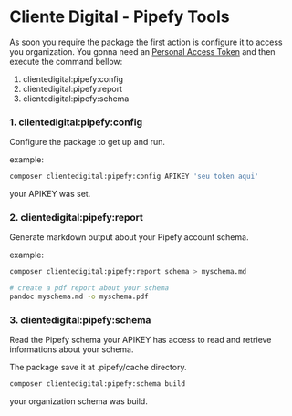 # Cliente Digital - Pipefy Tools

As soon you require the package the first action is configure it to access you organization.
You gonna need an [Personal Access Token](https://app.pipefy.com/tokens/) and then execute the 
command bellow:


1. clientedigital:pipefy:config
2. clientedigital:pipefy:report
3. clientedigital:pipefy:schema



### 1. clientedigital:pipefy:config

Configure the package to get up and run.

example: 

```bash
composer clientedigital:pipefy:config APIKEY 'seu token aqui'
```
your APIKEY was set.


### 2. clientedigital:pipefy:report

Generate markdown output about your Pipefy account schema.

example:

```bash
composer clientedigital:pipefy:report schema > myschema.md

# create a pdf report about your schema
pandoc myschema.md -o myschema.pdf
```

### 3. clientedigital:pipefy:schema
Read the Pipefy schema your APIKEY has access to read and
retrieve informations about your schema.

The package save it at .pipefy/cache directory.


```bash
composer clientedigital:pipefy:schema build 
```
your organization schema was build.

